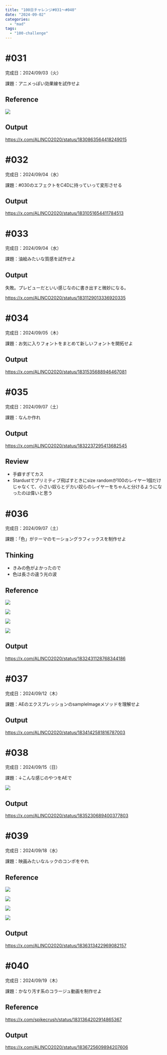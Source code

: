 ```yaml
---
title: "100日チャレンジ#031〜#040"
date: "2024-09-02"
categories: 
  - "mad"
tags: 
  - "100-challenge"
---
```


<!--more-->

# #031
完成日：2024/09/03（火）

課題：アニメっぽい効果線を試作せよ

## Reference
![](../../images/Pinterest-580x1024.jpg)

## Output
https://x.com/ALINCO2020/status/1830863564418249015

# #032
完成日：2024/09/04（水）

課題：#030のエフェクトをC4Dに持っていって変形させる

## Output
<!-- ![](../../images/032_12-1024x576.png) -->

https://x.com/ALINCO2020/status/1831051654411784513

# #033
完成日：2024/09/04（水）

課題：油絵みたいな質感を試作せよ

## Output
失敗。プレビューだといい感じなのに書き出すと微妙になる。

<!-- ![](../../images/スクリーンショット-2024-09-04-9.33.18-1024x567.png)

![](../../images/プリコンポジション-1_12-1024x576.png) -->

https://x.com/ALINCO2020/status/1831129013336920335

# #034
完成日：2024/09/05（木）

課題：お気に入りフォントをまとめて新しいフォントを開拓せよ

## Output
<!-- ![](../../images/034_1-607x1024.png)

![](../../images/034_2-910x1024.png)

![](../../images/034_3-1024x576.png) -->

https://x.com/ALINCO2020/status/1831535688946467081

# #035
完成日：2024/09/07（土）

課題：なんか作れ

## Output
https://x.com/ALINCO2020/status/1832237295413682545

## Review
- 手癖すぎてカス
- Stardustでプリミティブ飛ばすときにsize randomが100のレイヤー1個だけじゃなくて、小さい奴らとデカい奴らのレイヤーをちゃんと分けるようになったのは偉いと思う

# #036
完成日：2024/09/07（土）

課題：「色」がテーマのモーショングラフィックスを制作せよ

## Thinking
- きみの色がよかったので
- 色は長さの違う光の波

## Reference
![](../../images/5d6726a39403c82f46c1af9bf9118980.png)

![](../../images/f1e47de1d956382de7750783ce714b2b.png)

![](../../images/aadccd9549b05b875a0aa65e8949c076.png)

![](../../images/6ce19df40acf90c625a6830691621cca.png)

## Output
https://x.com/ALINCO2020/status/1832431128768344186

# #037
完成日：2024/09/12（木）

課題：AEのエクスプレッションのsampleImageメソッドを理解せよ

## Output
https://x.com/ALINCO2020/status/1834142581816787003

# #038
完成日：2024/09/15（日）

課題：↓こんな感じのやつをAEで

![](../../images/90776c6c0adda28d587f06b23239ca2d.png)

## Output
https://x.com/ALINCO2020/status/1835230689400377803

# #039
完成日：2024/09/18（水）

課題：映画みたいなルックのコンポをやれ

## Reference
![](../../images/3a1600213e5ad623c7282c90713fee8b.png)

![](../../images/edd62f9e2d355d95287b07cd0d632cff.png)

![](../../images/c5437ac6c619bfd5766f83b786066c00.png)

![](../../images/3d4f045d1693103f2e157ae4c91ced9b.png)

## Output
https://x.com/ALINCO2020/status/1836313422969082157

# #040
完成日：2024/09/19（木）

課題：かなり汚す系のコラージュ動画を制作せよ

## Reference
https://x.com/spikecrush/status/1831364202914865367

## Output
https://x.com/ALINCO2020/status/1836725609894207606